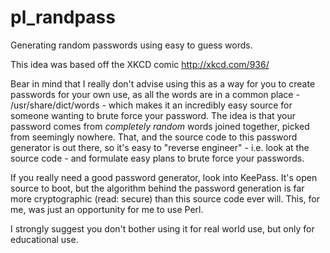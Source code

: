 pl_randpass
===========

Generating random passwords using easy to guess words.

This idea was based off the XKCD comic http://xkcd.com/936/

Bear in mind that I really don't advise using this as a way for you to create passwords for your own use, as all the words are in a common place - /usr/share/dict/words - which makes it an incredibly easy source for someone wanting to brute force your password. The idea is that your password comes from *completely random* words joined together, picked from seemingly nowhere. That, and the source code to this password generator is out there, so it's easy to "reverse engineer" - i.e. look at the source code - and formulate easy plans to brute force your passwords.

If you really need a good password generator, look into KeePass. It's open source to boot, but the algorithm behind the password generation is far more cryptographic (read: secure) than this source code ever will. This, for me, was just an opportunity for me to use Perl.

I strongly suggest you don't bother using it for real world use, but only for educational use.